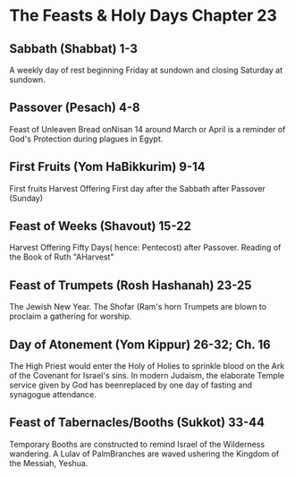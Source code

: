 # The Feasts & Holy Days Chapter 23

## Sabbath (Shabbat) 1-3

A weekly day of rest beginning Friday at sundown and closing Saturday at sundown.

## Passover (Pesach) 4-8

Feast of Unleaven Bread onNisan 14 around March or April is a reminder of God's Protection during plagues in Egypt.

## First Fruits (Yom HaBikkurim) 9-14

First fruits Harvest Offering First day after the Sabbath after Passover (Sunday)

## Feast of Weeks (Shavout) 15-22

Harvest Offering Fifty Days( hence: Pentecost) after Passover. Reading of the Book of Ruth "AHarvest"

## Feast of Trumpets (Rosh Hashanah) 23-25

The Jewish New Year. The Shofar (Ram's horn Trumpets are blown to proclaim a gathering for worship.

## Day of Atonement (Yom Kippur) 26-32; Ch. 16

The High Priest would enter the Holy of Holies to sprinkle blood on the Ark of the Covenant for Israel's sins. In modern Judaism, the elaborate Temple service given by God has beenreplaced by one day of fasting and synagogue attendance.

## Feast of Tabernacles/Booths (Sukkot) 33-44

Temporary Booths are constructed to remind Israel of the Wilderness wandering. A Lulav of PalmBranches are waved ushering the Kingdom of the Messiah, Yeshua.
